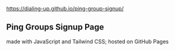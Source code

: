 https://dialing-up.github.io/ping-group-signup/

## Ping Groups Signup Page 

made with JavaScript and Tailwind CSS; hosted on GitHub Pages 
